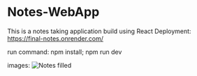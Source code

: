 # Notes-WebApp
This is a notes taking application build using React
Deployment: https://final-notes.onrender.com/

run command: npm install; npm run dev

images:
![Notes filled](https://github.com/user-attachments/assets/92dde7ae-74c6-462a-84fc-125360d5ac13)
